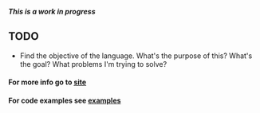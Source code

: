 **_This is a work in progress_**

## TODO

* Find the objective of the language. What's the purpose of this? What's the goal? What problems I'm trying to solve?

#### For more info go to [site](http://unkiwii.github.io/newlang)

#### For code examples see [examples](http://unkiwii.github.io/newlang/code_examples.html)
